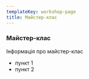 ```yaml
---
templateKey: workshop-page
title: Майстер-клас
---
```

### Майстер-клас

Інформація про майстер-клас

* пункт 1
* пункт 2
